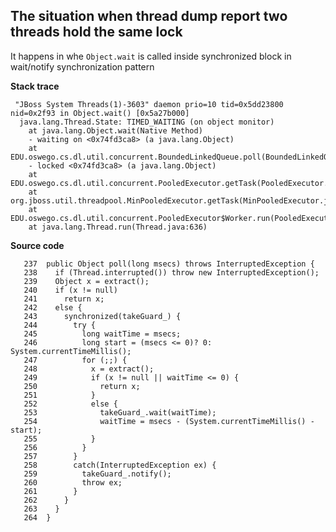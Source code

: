 
## The situation when thread dump report two threads hold the same lock

It happens in whe `Object.wait` is called inside synchronized block in wait/notify synchronization pattern

**Stack trace**

     "JBoss System Threads(1)-3603" daemon prio=10 tid=0x5dd23800 nid=0x2f93 in Object.wait() [0x5a27b000]
      java.lang.Thread.State: TIMED_WAITING (on object monitor)
        at java.lang.Object.wait(Native Method)
        - waiting on <0x74fd3ca8> (a java.lang.Object)
        at EDU.oswego.cs.dl.util.concurrent.BoundedLinkedQueue.poll(BoundedLinkedQueue.java:253)
        - locked <0x74fd3ca8> (a java.lang.Object)
        at EDU.oswego.cs.dl.util.concurrent.PooledExecutor.getTask(PooledExecutor.java:736)
        at org.jboss.util.threadpool.MinPooledExecutor.getTask(MinPooledExecutor.java:106)
        at EDU.oswego.cs.dl.util.concurrent.PooledExecutor$Worker.run(PooledExecutor.java:760)
        at java.lang.Thread.run(Thread.java:636)

**Source code**

       237  public Object poll(long msecs) throws InterruptedException {
       238    if (Thread.interrupted()) throw new InterruptedException();
       239    Object x = extract();
       240    if (x != null) 
       241      return x;
       242    else {
       243      synchronized(takeGuard_) {
       244        try {
       245          long waitTime = msecs;
       246          long start = (msecs <= 0)? 0: System.currentTimeMillis();
       247          for (;;) {
       248            x = extract();
       249            if (x != null || waitTime <= 0) {
       250              return x;
       251            }
       252            else {
       253              takeGuard_.wait(waitTime); 
       254              waitTime = msecs - (System.currentTimeMillis() - start);
       255            }
       256          }
       257        }
       258        catch(InterruptedException ex) {
       259          takeGuard_.notify();
       260          throw ex; 
       261        }
       262      }
       263    }
       264  }
